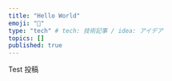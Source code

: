 ```yaml
---
title: "Hello World"
emoji: "📌"
type: "tech" # tech: 技術記事 / idea: アイデア
topics: []
published: true
---
```


Test 投稿
